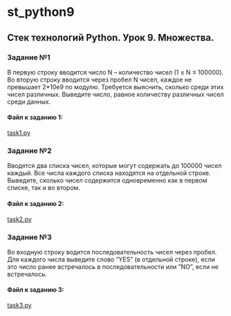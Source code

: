 # st_python9
## Стек технологий Python. Урок 9. Множества.


### Задание №1
В первую строку вводится число N – количество чисел (1 ≤ N ≤ 100000). 
Во вторую строку вводится через пробел N чисел, каждое не превышает 2*10e9 по модулю. 
Требуется выяснить, сколько среди этих чисел различных. Выведите число, равное количеству различных чисел среди данных.
####  Файл к заданию 1: 
[task1.py](https://github.com/s-getmanov/st_python9/blob/main/task1.py)

### Задание №2
Вводятся два списка чисел, которые могут содержать до 100000 чисел каждый. 
Все числа каждого списка находятся на отдельной строке. 
Выведите, сколько чисел содержится одновременно как в первом списке, так и во втором.
####  Файл к заданию 2: 
[task2.py](https://github.com/s-getmanov/st_python9/blob/main/task2.py)

### Задание №3
Во входную строку водится последовательность чисел через пробел. 
Для каждого числа выведите слово ”YES” (в отдельной строке), если это число ранее встречалось в последовательности или ”NO”, если не встречалось.
####  Файл к заданию 3: 
[task3.py](https://github.com/s-getmanov/st_python9/blob/main/task3.py)
